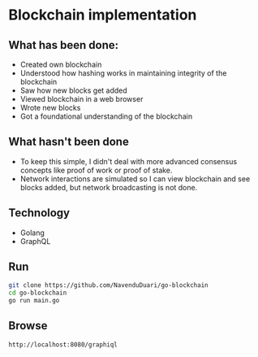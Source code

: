 # Blockchain implementation

## What has been done:
* Created own blockchain
* Understood how hashing works in maintaining integrity of the blockchain
* Saw how new blocks get added
* Viewed blockchain in a web browser
* Wrote new blocks
* Got a foundational understanding of the blockchain
<!-- * Saw how tiebreakers get resolved when multiple nodes generate blocks -->

## What **hasn't** been done

* To keep this simple, I didn't deal with more advanced consensus concepts like proof of work or proof of stake.
* Network interactions are simulated so I can view blockchain and see blocks added, but network broadcasting is not done.

## Technology
* Golang
* GraphQL

## Run

```bash
git clone https://github.com/NavenduDuari/go-blockchain
cd go-blockchain
go run main.go
```

## Browse
```
http://localhost:8080/graphiql
```
